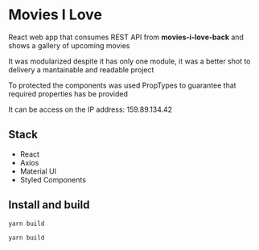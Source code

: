 # Movies I Love

React web app that consumes REST API from **movies-i-love-back** and shows a gallery of upcoming movies

It was modularized despite it has only one module, it was a better shot to delivery a mantainable and readable project

To protected the components was used PropTypes to guarantee that required properties has be provided

It can be access on the IP address: 159.89.134.42

## Stack

* React
* Axios
* Material UI
* Styled Components

## Install and build

```yarn build```

```yarn build```